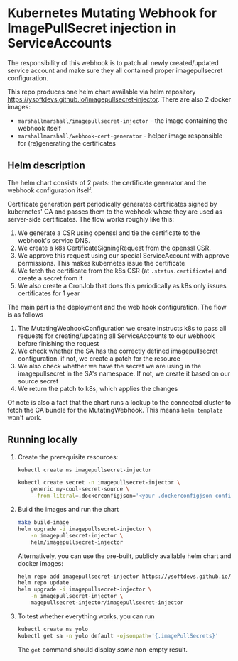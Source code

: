 # Kubernetes Mutating Webhook for ImagePullSecret injection in ServiceAccounts

The responsibility of this webhook is to patch all newly created/updated service account and make sure they all contained proper imagepullsecret configuration. 

This repo produces one helm chart available via helm repository https://ysoftdevs.github.io/imagepullsecret-injector. There are also 2 docker images:
- `marshallmarshall/imagepullsecret-injector` - the image containing the webhook itself
- `marshallmarshall/webhook-cert-generator` - helper image responsible for (re)generating the certificates



## Helm description
The helm chart consists of 2 parts: the certificate generator and the webhook configuration itself.

Certificate generation part periodically generates certificates signed by kubernetes' CA and passes them to the webhook where they are used as server-side certificates. The flow works roughly like this:
1. We generate a CSR using openssl and tie the certificate to the webhook's service DNS.
1. We create a k8s CertificateSigningRequest from the openssl CSR.
1. We approve this request using our special ServiceAccount with approve permissions. This makes kubernetes issue the certificate
1. We fetch the certificate from the k8s CSR (at `.status.certificate`) and create a secret from it
1. We also create a CronJob that does this periodically as k8s only issues certificates for 1 year

The main part is the deployment and the web hook configuration. The flow is as follows
1. The MutatingWebhookConfiguration we create instructs k8s to pass all requests for creating/updating all ServiceAccounts to our webhook before finishing the request
1. We check whether the SA has the correctly defined imagepullsecret configuration. if not, we create a patch for the resource
1. We also check whether we have the secret we are using in the imagepullsecret in the SA's namespace. If not, we create it based on our source secret
1. We return the patch to k8s, which applies the changes

Of note is also a fact that the chart runs a lookup to the connected cluster to fetch the CA bundle for the MutatingWebhook. This means `helm template` won't work.

## Running locally
1. Create the prerequisite resources:
    ```bash
    kubectl create ns imagepullsecret-injector

    kubectl create secret -n imagepullsecret-injector \
        generic my-cool-secret-source \
        --from-literal=.dockerconfigjson='<your .dockerconfigjson configuration file>'
    ```

1. Build the images and run the chart
    ``` bash
    make build-image
    helm upgrade -i imagepullsecret-injector \
        -n imagepullsecret-injector \
        helm/imagepullsecret-injector
    ```
    Alternatively, you can use the pre-built, publicly available helm chart and docker images:
    ```bash
    helm repo add imagepullsecret-injector https://ysoftdevs.github.io/imagepullsecret-injector
    helm repo update
    helm upgrade -i imagepullsecret-injector \
        -n imagepullsecret-injector \
        magepullsecret-injector/imagepullsecret-injector
    ```

1. To test whether everything works, you can run
    ```bash
    kubectl create ns yolo
    kubectl get sa -n yolo default -ojsonpath='{.imagePullSecrets}'
    ```
    The `get` command should display _some_ non-empty result.

